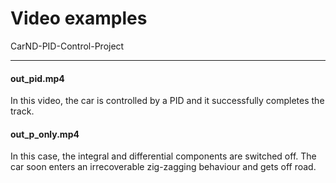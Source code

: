 # Video examples

CarND-PID-Control-Project

---

#### out_pid.mp4

In this video, the car is controlled by a PID and it successfully completes the track.


#### out_p_only.mp4

In this case, the integral and differential components are switched off. The car soon enters an irrecoverable zig-zagging behaviour and gets off road.
